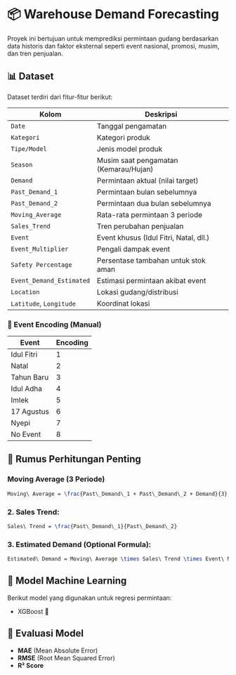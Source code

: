 # 📦 Warehouse Demand Forecasting

Proyek ini bertujuan untuk memprediksi permintaan gudang berdasarkan data historis dan faktor eksternal seperti event nasional, promosi, musim, dan tren penjualan.

## 📊 Dataset

Dataset terdiri dari fitur-fitur berikut:

| Kolom | Deskripsi |
|-------|-----------|
| `Date` | Tanggal pengamatan |
| `Kategori` | Kategori produk |
| `Tipe/Model` | Jenis model produk |
| `Season` | Musim saat pengamatan (Kemarau/Hujan) |
| `Demand` | Permintaan aktual (nilai target) |
| `Past_Demand_1` | Permintaan bulan sebelumnya |
| `Past_Demand_2` | Permintaan dua bulan sebelumnya |
| `Moving_Average` | Rata-rata permintaan 3 periode |
| `Sales_Trend` | Tren perubahan penjualan |
| `Event` | Event khusus (Idul Fitri, Natal, dll.) |
| `Event_Multiplier` | Pengali dampak event |
| `Safety Percentage` | Persentase tambahan untuk stok aman |
| `Event_Demand_Estimated` | Estimasi permintaan akibat event |
| `Location` | Lokasi gudang/distribusi |
| `Latitude`, `Longitude` | Koordinat lokasi |

### 📌 Event Encoding (Manual)

| Event | Encoding |
|-------|----------|
| Idul Fitri | 1 |
| Natal | 2 |
| Tahun Baru | 3 |
| Idul Adha | 4 |
| Imlek | 5 |
| 17 Agustus | 6 |
| Nyepi | 7 |
| No Event | 8 |

## 🧮 Rumus Perhitungan Penting

### Moving Average (3 Periode)
```latex
Moving\ Average = \frac{Past\_Demand\_1 + Past\_Demand\_2 + Demand}{3}
```

### 2. **Sales Trend:**
```latex
Sales\ Trend = \frac{Past\_Demand\_1}{Past\_Demand\_2}
```

### 3. **Estimated Demand (Optional Formula):**
```latex
Estimated\ Demand = Moving\ Average \times Sales\ Trend \times Event\ Multiplier \times (1 + Safety\ Percentage)
```

## 🤖 Model Machine Learning

Berikut model yang digunakan untuk regresi permintaan:

- XGBoost 🧠


## 🧪 Evaluasi Model

- **MAE** (Mean Absolute Error)
- **RMSE** (Root Mean Squared Error)
- **R² Score**



